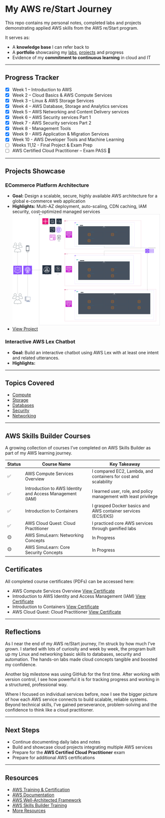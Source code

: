 # My AWS re/Start Journey

This repo contains my personal notes, completed labs and projects demonstrating applied AWS skills from the AWS re/Start program.

It serves as:  
- A **knowledge base** I can refer back to  
- A **portfolio** showcasing my [labs](/awsrestart-main/labs/labs-index.md), [projects](/awsrestart-main/projects/projects.md) and progress  
- Evidence of my **commitment to continuous learning** in cloud and IT

---

## Progress Tracker

- [x] Week 1 – Introduction to AWS  
- [x] Week 2 – Cloud Basics & AWS Compute Services
- [x] Week 3 – Linux & AWS Storage Services   
- [x] Week 4 – AWS Database, Storage and Analytics services
- [x] Week 5 – AWS Networking and Content Delivery services  
- [x] Week 6 – AWS Security services Part 1
- [x] Week 7 - AWS Security services Part 2
- [x] Week 8 - Management Tools
- [x] Week 9 - AWS Application & Migration Services
- [x] Week 10 - AWS Developer Tools and Machine Learning
- [ ] Weeks 11,12 - Final Project & Exam Prep
- [ ] AWS Certified Cloud Practitioner – Exam PASS 🎉  

---

## Projects Showcase

### ECommerce Platform Architecture
- **Goal:** Design a scalable, secure, highly available AWS architecture for a global e-commerce web application
- **Highlights:** Multi-AZ deployment, auto-scaling, CDN caching, IAM security, cost-optimized managed services
[<img src="/awsrestart-main/projects/project-1/ecommerceapplication.drawio.png" alt="3D E-Commerce Architecture" width="600"/>](/awsrestart-main/projects/project-1/ecommerceapplication.drawio.svg)
- [View Project](/awsrestart-main/projects/project-1/README.md)

### Interactive AWS Lex Chatbot
- **Goal:** Build an interactive chatbot using AWS Lex with at least one intent and related utterances.
- **Highlights:** 

---

## Topics Covered

- [Compute](/awsrestart-main/compute/topic-notes.md)
- [Storage](/awsrestart-main/storage/topic-notes.md)
- [Databases](/awsrestart-main/databases/topic-notes.md)
- [Security](/awsrestart-main/security/topic-notes.md)
- [Networking](/awsrestart-main/networking/topic-notes.md)

---

## AWS Skills Builder Courses
A growing collection of courses I’ve completed on AWS Skills Builder as part of my AWS learning journey.  
  
Status | Course Name | Key Takeaway
-------|-------------|--------------
✅     | AWS Compute Services Overview | I compared EC2, Lambda, and containers for cost and scalability
✅     | Introduction to AWS Identity and Access Management (IAM) | I learned user, role, and policy management with least privilege
✅     | Introduction to Containers | I grasped Docker basics and AWS container services (ECS/EKS)
✅     | AWS Cloud Quest: Cloud Practitioner | I practiced core AWS services through gamified labs
🟡     | AWS SimuLearn: Networking Concepts | In Progress
🟡     | AWS SimuLearn: Core Security Concepts| In Progress

## Certificates  
All completed course certificates (PDFs) can be accessed here: 
- AWS Compute Services Overview [View Certificate](/awsrestart-main/certifications-and-courses/certificates/aws-compute-services-overview.pdf)
- Introduction to AWS Identity and Access Management (IAM) [View Certificate](/awsrestart-main/certifications-and-courses/certificates/introduction-to-aws-iam.pdf)
- Introduction to Containers [View Certificate](/awsrestart-main/certifications-and-courses/certificates/introduction-to-containers.pdf)
- AWS Cloud Quest: Cloud Practitioner [View Certificate](/awsrestart-main/certifications-and-courses/certificates/aws-cloud-quest-cloud-practitioner.pdf)

---

## Reflections

As I near the end of my AWS re/Start journey, I’m struck by how much I’ve grown. I started with lots of curiosity and week by week, the program built up my Linux and networking basic skills to databases, security and automation. The hands-on labs made cloud concepts tangible and boosted my confidence.

Another big milestone was using GitHub for the first time. After working with version control, I see how powerful it is for tracking progress and working in a structured, professional way.

Where I focused on individual services before, now I see the bigger picture of how each AWS service connects to build scalable, reliable systems. Beyond technical skills, I’ve gained perseverance, problem-solving and the confidence to think like a cloud practitioner.

---

## Next Steps

- Continue documenting daily labs and notes  
- Build and showcase cloud projects integrating multiple AWS services  
- Prepare for the **AWS Certified Cloud Practitioner** exam
- Prepare for additional AWS certifications 

---

## Resources

- [AWS Training & Certification](https://aws.amazon.com/training/)  
- [AWS Documentation](https://docs.aws.amazon.com/)  
- [AWS Well-Architected Framework](https://aws.amazon.com/architecture/well-architected/)
- [AWS Skills Builder Training](https://explore.skillbuilder.aws/)
- [More Resources](/awsrestart-main/resources/helpful-links.md)
